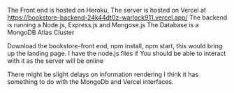 The Front end is hosted on Heroku,
The server is hosted on Vercel at https://bookstore-backend-24k44dt0z-warlock911.vercel.app/
The backend is running a Node.js, Express.js and Mongose.js
The Database is a MongoDB Atlas Cluster


Download the bookstore-front end, npm install, npm start, this would bring up the landing page.
I have the node.js files if 
You should be able to interact with it as the server will be online 

There might be slight delays on information rendering I think it has something to do with the MongoDb and Vercel interfaces. 
